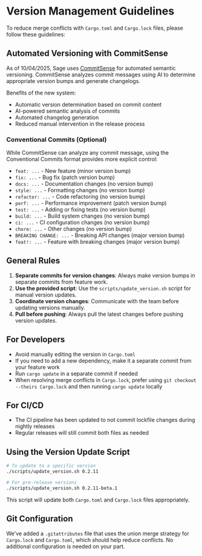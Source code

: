 # Version Management Guidelines

To reduce merge conflicts with `Cargo.toml` and `Cargo.lock` files, please follow these guidelines:

## Automated Versioning with CommitSense

As of 10/04/2025, Sage uses [CommitSense](https://github.com/marketplace/actions/commitsense-ai-versioner/) for automated semantic versioning. CommitSense analyzes commit messages using AI to determine appropriate version bumps and generate changelogs.

Benefits of the new system:
- Automatic version determination based on commit content
- AI-powered semantic analysis of commits
- Automated changelog generation
- Reduced manual intervention in the release process

### Conventional Commits (Optional)

While CommitSense can analyze any commit message, using the Conventional Commits format provides more explicit control:
- `feat: ...` - New feature (minor version bump)
- `fix: ...` - Bug fix (patch version bump)
- `docs: ...` - Documentation changes (no version bump)
- `style: ...` - Formatting changes (no version bump)
- `refactor: ...` - Code refactoring (no version bump)
- `perf: ...` - Performance improvement (patch version bump)
- `test: ...` - Adding or fixing tests (no version bump)
- `build: ...` - Build system changes (no version bump)
- `ci: ...` - CI configuration changes (no version bump)
- `chore: ...` - Other changes (no version bump)
- `BREAKING CHANGE: ...` - Breaking API changes (major version bump)
- `feat!: ...` - Feature with breaking changes (major version bump)

## General Rules

1. **Separate commits for version changes**: Always make version bumps in separate commits from feature work.
2. **Use the provided script**: Use the `scripts/update_version.sh` script for manual version updates.
3. **Coordinate version changes**: Communicate with the team before updating versions manually.
4. **Pull before pushing**: Always pull the latest changes before pushing version updates.

## For Developers

- Avoid manually editing the version in `Cargo.toml`
- If you need to add a new dependency, make it a separate commit from your feature work
- Run `cargo update` in a separate commit if needed
- When resolving merge conflicts in `Cargo.lock`, prefer using `git checkout --theirs Cargo.lock` and then running `cargo update` locally

## For CI/CD

- The CI pipeline has been updated to not commit lockfile changes during nightly releases
- Regular releases will still commit both files as needed

## Using the Version Update Script

```bash
# To update to a specific version
./scripts/update_version.sh 0.2.11

# For pre-release versions
./scripts/update_version.sh 0.2.11-beta.1
```

This script will update both `Cargo.toml` and `Cargo.lock` files appropriately.

## Git Configuration

We've added a `.gitattributes` file that uses the union merge strategy for `Cargo.lock` and `Cargo.toml`, which should help reduce conflicts. No additional configuration is needed on your part.

